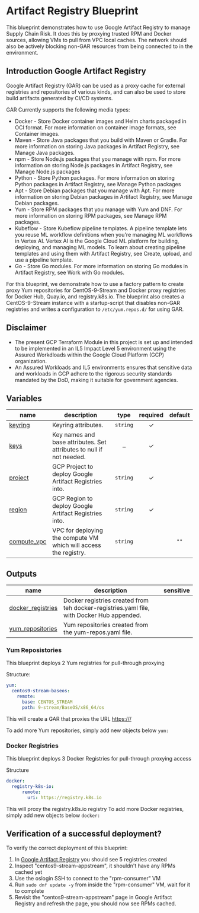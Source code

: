 # Artifact Registry Blueprint
This blueprint demonstrates how to use Google Artifact Registry to manage Supply Chain Risk. It does this by proxying trusted RPM and Docker sources, allowing VMs to pull from VPC local caches.
The network should also be actively blocking non-GAR resources from being connected to in the environment.

## Introduction Google Artifact Registry
Google Artifact Registry (GAR) can be used as a proxy cache for external registries and repositories of various kinds, and can also be used to store build artifacts generated by CI/CD systems.

GAR Currently supports the following media types:
* Docker -	Store Docker container images and Helm charts packaged in OCI format. For more information on container image formats, see Container images.
* Maven -	Store Java packages that you build with Maven or Gradle. For more information on storing Java packages in Artifact Registry, see Manage Java packages.
* npm -	Store Node.js packages that you manage with npm. For more information on storing Node.js packages in Artifact Registry, see Manage Node.js packages
* Python -	Store Python packages. For more information on storing Python packages in Artifact Registry, see Manage Python packages
* Apt -	Store Debian packages that you manage with Apt. For more information on storing Debian packages in Artifact Registry, see Manage Debian packages.
* Yum -	Store RPM packages that you manage with Yum and DNF. For more information on storing RPM packages, see Manage RPM packages.
* Kubeflow -	Store Kubeflow pipeline templates. A pipeline template lets you reuse ML workflow definitions when you're managing ML workflows in Vertex AI.  Vertex AI is the Google Cloud ML platform for building, deploying, and managing ML models. To learn about creating pipeline templates and using them with Artifact Registry, see Create, upload, and use a pipeline template.
* Go -	Store Go modules. For more information on storing Go modules in Artifact Registry, see Work with Go modules.

For this blueprint, we demonstrate how to use a factory pattern to create proxy Yum repositories for CentOS-9-Stream and Docker proxy registries for Docker Hub, Quay.io, and registry.k8s.io.
The blueprint also creates a CentOS-9-Stream instance with a startup-script that disables non-GAR registries and writes a configuration to `/etc/yum.repos.d/` for using GAR.

## Disclaimer
- The present GCP Terraform Module in this project is set up and intended to be implemented in an IL5 Impact Level 5 environment using the Assured Workdloads within the Google Cloud Platform (GCP) organization.
- An Assured Workloads and IL5 environments ensures that sensitive data and workloads in GCP adhere to the rigorous security standards mandated by the DoD, making it suitable for government agencies.
<!-- BEGIN TFDOC -->
## Variables

| name | description | type | required | default |
|---|---|:---:|:---:|:---:|
| [keyring](variables.tf#L8) | Keyring attributes. | <code>string</code> | ✓ |  |
| [keys](variables.tf#L13) | Key names and base attributes. Set attributes to null if not needed. | <code title="map&#40;object&#40;&#123;&#10;  destroy_scheduled_duration    &#61; optional&#40;string&#41;&#10;  rotation_period               &#61; optional&#40;string&#41;&#10;  labels                        &#61; optional&#40;map&#40;string&#41;&#41;&#10;  location                      &#61; optional&#40;string, &#34;us-east4&#34;&#41;&#10;  purpose                       &#61; optional&#40;string, &#34;ENCRYPT_DECRYPT&#34;&#41;&#10;  skip_initial_version_creation &#61; optional&#40;bool, false&#41;&#10;  version_template &#61; optional&#40;object&#40;&#123;&#10;    algorithm        &#61; string&#10;    protection_level &#61; optional&#40;string, &#34;HSM&#34;&#41;&#10;  &#125;&#41;&#41;&#10;&#10;&#10;  iam &#61; optional&#40;map&#40;list&#40;string&#41;&#41;, &#123;&#125;&#41;&#10;  iam_bindings &#61; optional&#40;map&#40;object&#40;&#123;&#10;    members &#61; list&#40;string&#41;&#10;    role    &#61; string&#10;    condition &#61; optional&#40;object&#40;&#123;&#10;      expression  &#61; string&#10;      title       &#61; string&#10;      description &#61; optional&#40;string&#41;&#10;    &#125;&#41;&#41;&#10;  &#125;&#41;&#41;, &#123;&#125;&#41;&#10;&#10;&#10;  iam_bindings_additive &#61; optional&#40;map&#40;object&#40;&#123;&#10;    member &#61; string&#10;    role   &#61; string&#10;    condition &#61; optional&#40;object&#40;&#123;&#10;      expression  &#61; string&#10;      title       &#61; string&#10;      description &#61; optional&#40;string&#41;&#10;    &#125;&#41;&#41;&#10;  &#125;&#41;&#41;, &#123;&#125;&#41;&#10;&#125;&#41;&#41;&#10;&#10;&#10;default &#61; &#123;&#10;  &#34;artifact-registry&#34; &#61; &#123;&#10;    destroy_scheduled_duration    &#61; null&#10;    rotation_period               &#61; null&#10;    labels                        &#61; null&#10;    purpose                       &#61; &#34;ENCRYPT_DECRYPT&#34;&#10;    skip_initial_version_creation &#61; false&#10;    version_template &#61; &#123;&#10;      algorithm        &#61; &#34;GOOGLE_SYMMETRIC_ENCRYPTION&#34;&#10;      protection_level &#61; &#34;HSM&#34;&#10;    &#125;&#10;&#10;&#10;    iam                   &#61; &#123;&#125;&#10;    iam_bindings          &#61; &#123;&#125;&#10;    iam_bindings_additive &#61; &#123;&#125;&#10;  &#125;&#10;&#125;&#10;&#10;&#10;nullable &#61; false">&#8230;</code> | ✓ |  |
| [project](variables.tf#L72) | GCP Project to deploy Google Artifact Registries into. | <code>string</code> | ✓ |  |
| [region](variables.tf#L78) | GCP Region to deploy Google Artifact Registries into. | <code>string</code> | ✓ |  |
| [compute_vpc](variables.tf#L1) | VPC for deploying the compute VM which will access the registry. | <code>string</code> |  | <code>&#34;&#34;</code> |

## Outputs

| name | description | sensitive |
|---|---|:---:|
| [docker_registries](outputs.tf#L1) | Docker registries created from teh docker-registries.yaml file, with Docker Hub appended. |  |
| [yum_repositories](outputs.tf#L6) | Yum repositories created from the yum-repos.yaml file. |  |
<!-- END TFDOC -->
### Yum Reposistories
This blueprint deploys 2 Yum registries for pull-through proxying

Structure:
```yaml
yum:
  centos9-stream-baseos:
    remote:
      base: CENTOS_STREAM
      path: 9-stream/BaseOS/x86_64/os
```
This will create a GAR that proxies the URL [https://<base>/<path>](https://mirror.stream.centos.org/9-stream/BaseOS/x86_64/os)

To add more Yum repositories, simply add new objects below `yum:`

### Docker Registries
This blueprint deploys 3 Docker Registries for pull-through proxying access

Structure
```yaml
docker:
  registry-k8s-io:
      remote:
        uri: https://registry.k8s.io
```

This will proxy the registry.k8s.io registry
To add more Docker registries, simply add new objects below `docker:`

## Verification of a successful deployment?
To verify the correct deployment of this blueprint:
1. In [Google Artifact Registry](https://console.cloud.google.com/artifacts) you should see 5 registries created
1. Inspect "centos9-stream-appstream", it shouldn't have any RPMs cached yet
1. Use the oslogin SSH to connect to the "rpm-consumer" VM
1. Run `sudo dnf update -y` from inside the "rpm-consumer" VM, wait for it to complete
1. Revisit the "centos9-stream-appstream" page in Google Artifact Registry and refresh the page, you should now see RPMs cached.



